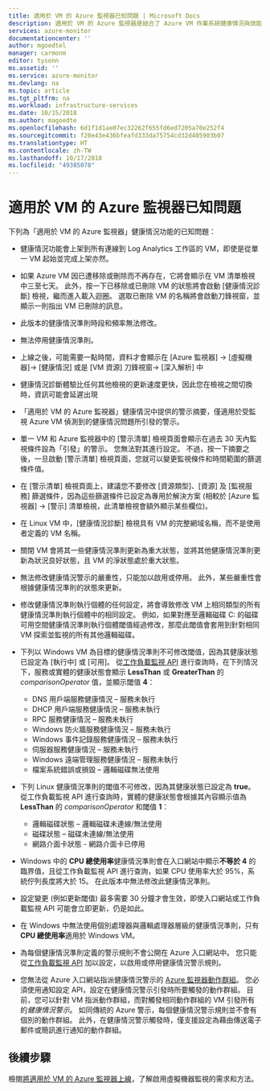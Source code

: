 ```yaml
---
title: 適用於 VM 的 Azure 監視器已知問題 | Microsoft Docs
description: 適用於 VM 的 Azure 監視器是結合了 Azure VM 作業系統健康情況與效能監控的 Azure 解決方案，其會自動探索應用程式元件和與其他資源的相依性，並且會對應它們之間的通訊。 本文涵蓋各項已知問題。
services: azure-monitor
documentationcenter: ''
author: mgoedtel
manager: carmonm
editor: tysonn
ms.assetid: ''
ms.service: azure-monitor
ms.devlang: na
ms.topic: article
ms.tgt_pltfrm: na
ms.workload: infrastructure-services
ms.date: 10/15/2018
ms.author: magoedte
ms.openlocfilehash: 6d1f1d1ae07ec32262f655fd6ed7205a70e252f4
ms.sourcegitcommit: f20e43e436bfeafd333da75754cd32d405903b07
ms.translationtype: HT
ms.contentlocale: zh-TW
ms.lasthandoff: 10/17/2018
ms.locfileid: "49385078"
---
```

# <a name="known-issues-with-azure-monitor-for-vms"></a>適用於 VM 的 Azure 監視器已知問題

下列為「適用於 VM 的 Azure 監視器」健康情況功能的已知問題：

- 健康情況功能會上架到所有連線到 Log Analytics 工作區的 VM，即使是從單一 VM 起始並完成上架亦然。
- 如果 Azure VM 因已遭移除或刪除而不再存在，它將會顯示在 VM 清單檢視中三至七天。 此外，按一下已移除或已刪除 VM 的狀態將會啟動 [健康情況診斷] 檢視，繼而進入載入迴圈。 選取已刪除 VM 的名稱將會啟動刀鋒視窗，並顯示一則指出 VM 已刪除的訊息。
- 此版本的健康情況準則時段和頻率無法修改。 
- 無法停用健康情況準則。 
- 上線之後，可能需要一點時間，資料才會顯示在 [Azure 監視器] -> [虛擬機器]-> [健康情況] 或是 [VM 資源] 刀鋒視窗-> [深入解析] 中
- 健康情況診斷體驗比任何其他檢視的更新速度更快，因此您在檢視之間切換時，資訊可能會延遲出現  
- 「適用於 VM 的 Azure 監視器」健康情況中提供的警示摘要，僅適用於受監視 Azure VM 偵測到的健康情況問題所引發的警示。
- 單一 VM 和 Azure 監視器中的 [警示清單] 檢視頁面會顯示在過去 30 天內監視條件設為「引發」的警示。  您無法對其進行設定。 不過，按一下摘要之後，一旦啟動 [警示清單] 檢視頁面，您就可以變更監視條件和時間範圍的篩選條件值。
- 在 [警示清單] 檢視頁面上，建議您不要修改 [資源類型]、[資源] 及 [監視服務] 篩選條件，因為這些篩選條件已設定為專用於解決方案 (相較於 [Azure 監視器] -> [警示] 清單檢視，此清單檢視會額外顯示某些欄位)。    
- 在 Linux VM 中，[健康情況診斷] 檢視具有 VM 的完整網域名稱，而不是使用者定義的 VM 名稱。
- 關閉 VM 會將其一些健康情況準則更新為重大狀態，並將其他健康情況準則更新為狀況良好狀態，且 VM 的淨狀態處於重大狀態。
- 無法修改健康情況警示的嚴重性，只能加以啟用或停用。  此外，某些嚴重性會根據健康情況準則的狀態來更新。
- 修改健康情況準則執行個體的任何設定，將會導致修改 VM 上相同類型的所有健康情況準則執行個體中的相同設定。 例如，如果對應至邏輯磁碟 C: 的磁碟可用空間健康情況準則執行個體閾值經過修改，那麼此閾值會套用到針對相同 VM 探索並監視的所有其他邏輯磁碟。   
- 下列以 Windows VM 為目標的健康情況準則不可修改閾值，因為其健康狀態已設定為 [執行中] 或 [可用]。 從[工作負載監視 API](https://github.com/Azure/azure-rest-api-specs/tree/master/specification/workloadmonitor/resource-manager) 進行查詢時，在下列情況下，服務或實體的健康狀態會顯示 **LessThan** 或 **GreaterThan** 的 *comparisonOperator* 值，並顯示閾值 **4**：
   - DNS 用戶端服務健康情況 – 服務未執行 
   - DHCP 用戶端服務健康情況 – 服務未執行 
   - RPC 服務健康情況 – 服務未執行 
   - Windows 防火牆服務健康情況 – 服務未執行
   - Windows 事件記錄服務健康情況 – 服務未執行 
   - 伺服器服務健康情況 – 服務未執行 
   - Windows 遠端管理服務健康情況 – 服務未執行 
   - 檔案系統錯誤或損毀 – 邏輯磁碟無法使用

- 下列 Linux 健康情況準則的閾值不可修改，因為其健康狀態已設定為 **true**。  從工作負載監視 API 進行查詢時，實體的健康狀態會根據其內容顯示值為 **LessThan** 的 *comparisonOperator* 和閾值 **1**：
   - 邏輯磁碟狀態 – 邏輯磁碟未連線/無法使用
   - 磁碟狀態 – 磁碟未連線/無法使用
   - 網路介面卡狀態 - 網路介面卡已停用  

- Windows 中的 **CPU 總使用率**健康情況準則會在入口網站中顯示**不等於 4** 的臨界值，且從工作負載監視 API 進行查詢，如果 CPU 使用率大於 95%，系統佇列長度將大於 15。 在此版本中無法修改此健康情況準則。  
- 設定變更 (例如更新閾值) 最多需要 30 分鐘才會生效，即使入口網站或工作負載監視 API 可能會立即更新，仍是如此。  
- 在 Windows 中無法使用個別處理器與邏輯處理器層級的健康情況準則，只有 **CPU 總使用率**適用於 Windows VM。  
- 為每個健康情況準則定義的警示規則不會公開在 Azure 入口網站中。 您只能從[工作負載監視 API](https://github.com/Azure/azure-rest-api-specs/tree/master/specification/workloadmonitor/resource-manager) 加以設定，以啟用或停用健康情況警示規則。  
- 您無法從 Azure 入口網站指派健康情況警示的 [Azure 監視器動作群組](../monitoring-and-diagnostics/monitoring-action-groups.md)。 您必須使用通知設定 API，設定在健康情況警示引發時所要觸發的動作群組。 目前，您可以針對 VM 指派動作群組，而對觸發相同動作群組的 VM 引發所有的*健康情況警示*。 如同傳統的 Azure 警示，每個健康情況警示規則並不會有個別的動作群組。 此外，在健康情況警示觸發時，僅支援設定為藉由傳送電子郵件或簡訊進行通知的動作群組。 

## <a name="next-steps"></a>後續步驟
檢閱[將適用於 VM 的 Azure 監視器上線](monitoring-vminsights-onboard.md)，了解啟用虛擬機器監視的需求和方法。